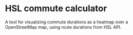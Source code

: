 # HSL commute calculator

A tool for visualizing commute durations as a heatmap over a OpenStreetMap map, using route durations from HSL API.